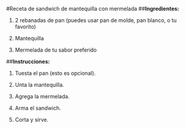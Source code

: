 #Receta de sandwich de mantequilla con mermelada
##**Ingredientes:**

1. 2 rebanadas de pan (puedes usar pan de molde, pan blanco, o tu favorito)

2. Mantequilla

3. Mermelada de tu sabor preferido

##**Instrucciones:**
1. Tuesta el pan (esto es opcional).

2. Unta la mantequilla.

3. Agrega la mermelada.

4. Arma el sandwich.

5. Corta y sirve.
   
